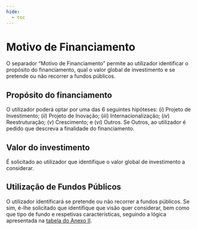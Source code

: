 ```yaml
---
hide:
  - toc
---
```


# Motivo de Financiamento

O separador “Motivo de Financiamento” permite ao utilizador identificar o propósito do financiamento, qual o valor global de investimento e se pretende ou não recorrer a fundos públicos.

## Propósito do financiamento

O utilizador poderá optar por uma das 6 seguintes hipóteses: (_i_) Projeto de Investimento; (_ii_) Projeto de Inovação; (_iii_) Internacionalização; (_iv_) Reestruturação; (_v_) Crescimento; e (_vi_) Outros. Se Outros, ao utilizador é pedido que descreva a finalidade do financiamento.

## Valor do investimento

É solicitado ao utilizador que identifique o valor global de investimento a considerar.

## Utilização de Fundos Públicos

O utilizador identificará se pretende ou não recorrer a fundos públicos. Se sim, é-lhe solicitado que identifique que visão quer considerar, bem como que tipo de fundo e respetivas características, seguindo a lógica apresentada na [tabela do Anexo II](../anexos/anexo_ii.md#tbl-annex-2).








